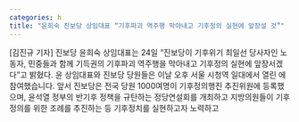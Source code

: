 ```yaml
---
categories: h
title: "윤희숙 진보당 상임대표 “기후파괴 역주행 막아내고 기후정의 실현에 앞장설 것”"
---
```

[김진규 기자] 진보당 윤희숙 상임대표는 24일 “진보당이 기후위기 최일선 당사자인 노동자, 민중들과 함께 기득권의 기후파괴 역주행을 막아내고 기후정의 실현에 앞장서겠다”고 밝혔다. 윤 상임대표와 진보당 당원들은 이날 오후 서울 시청역 일대에서 열린 에 참여했습니다. 앞서 진보당은 전국 당원 1000여명이 기후정의행진 추진위원에 등록했으며, 윤석열 정부의 반기후 정책을 규탄하는 정당연설회를 개최하고 지방의원들이 기후정의를 위한 조례를 추진하는 등 기후정치를 실현하고자 노력하고